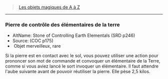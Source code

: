 ﻿---
!MagicItem
Type: Objet merveilleux
Rarity: rare
Id: magicitems_az_hd.md#pierre-de-contrôle-des-élémentaires-de-la-terre
ParentLink: magicitems_az_hd.md#les-objets-magiques-de-a-à-z
Name: Pierre de contrôle des élémentaires de la terre
ParentName: Les objets magiques de A à Z
NameLevel: 3
AltName: Stone of Controlling Earth Elementals (SRD p246)
Source: (COC p175)
Attributes:
  Name: Pierre de contrôle des élémentaires de la terre
  Markdown: >+
    ### <!--Name-->Pierre de contrôle des élémentaires de la terre<!--/Name-->


    - AltName: <!--AltName-->Stone of Controlling Earth Elementals (SRD p246)<!--/AltName-->

    - Source: <!--Source-->(COC p175)<!--/Source-->

    -  <!--Type-->Objet merveilleux<!--/Type-->, <!--Rarity-->rare<!--/Rarity-->


    Si la pierre est en contact avec le sol, vous pouvez utiliser une action pour prononcer son mot de commande et convoquer un élémentaire de la Terre, comme si vous aviez lancé le sort invoquer un élémentaire. Il faut attendre l'aube suivante avant de pouvoir réutiliser la pierre. Elle pèse 2,5 kilos.

  AltName: Stone of Controlling Earth Elementals (SRD p246)
  Source: (COC p175)
  Type: Objet merveilleux
  Rarity: rare
AttributesDictionary: >+
  Name: Pierre de contrôle des élémentaires de la terre

  Markdown: >+

    ### <!--Name-->Pierre de contrôle des élémentaires de la terre<!--/Name-->





    - AltName: <!--AltName-->Stone of Controlling Earth Elementals (SRD p246)<!--/AltName-->



    - Source: <!--Source-->(COC p175)<!--/Source-->



    -  <!--Type-->Objet merveilleux<!--/Type-->, <!--Rarity-->rare<!--/Rarity-->





    Si la pierre est en contact avec le sol, vous pouvez utiliser une action pour prononcer son mot de commande et convoquer un élémentaire de la Terre, comme si vous aviez lancé le sort invoquer un élémentaire. Il faut attendre l'aube suivante avant de pouvoir réutiliser la pierre. Elle pèse 2,5 kilos.



  AltName: Stone of Controlling Earth Elementals (SRD p246)

  Source: (COC p175)

  Type: Objet merveilleux

  Rarity: rare

---
> [Les objets magiques de A à Z](hd_magicitems_az_les_objets_magiques_de_a_a_z.md)

---

### Pierre de contrôle des élémentaires de la terre

- AltName: Stone of Controlling Earth Elementals (SRD p246)
- Source: (COC p175)
-  Objet merveilleux, rare

Si la pierre est en contact avec le sol, vous pouvez utiliser une action pour prononcer son mot de commande et convoquer un élémentaire de la Terre, comme si vous aviez lancé le sort invoquer un élémentaire. Il faut attendre l'aube suivante avant de pouvoir réutiliser la pierre. Elle pèse 2,5 kilos.

